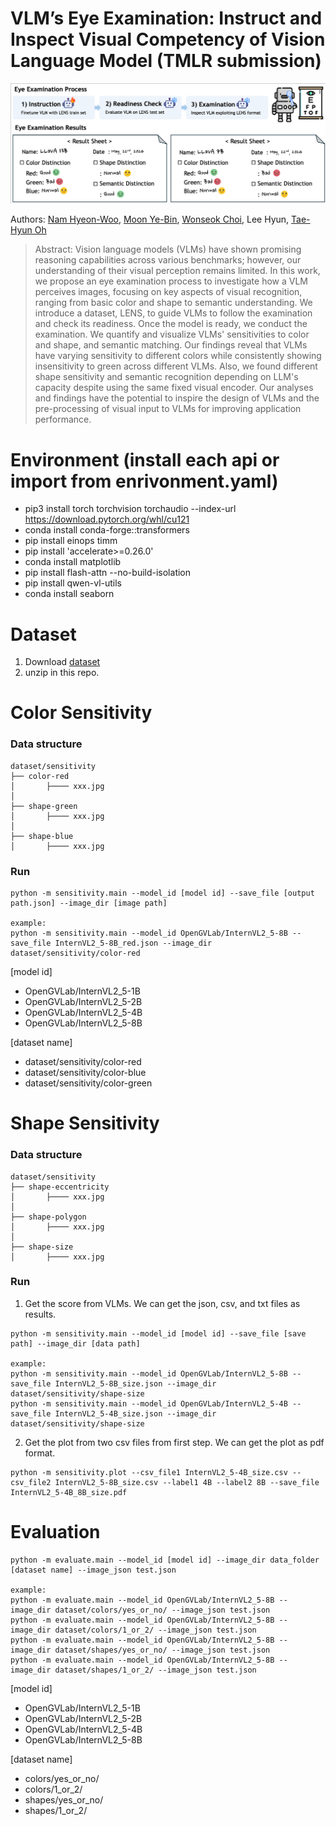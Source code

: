 # VLM’s Eye Examination: Instruct and Inspect Visual Competency of Vision Language Model (TMLR submission)
 
<img src="material/teaser.png">

Authors: [Nam Hyeon-Woo](https://sites.google.com/view/namhyeonwoo/), [Moon Ye-Bin](https://sites.google.com/g.postech.edu/moon-ye-bin), [Wonseok Choi](https://ami.postech.ac.kr/members/choi-wonseok), Lee Hyun, [Tae-Hyun Oh](https://ami.postech.ac.kr/)

> Abstract: Vision language models (VLMs) have shown promising reasoning capabilities across various benchmarks; however, our understanding of their visual perception remains limited. In this work, we propose an eye examination process to investigate how a VLM perceives images, focusing on key aspects of visual recognition, ranging from basic color and shape to semantic understanding. We introduce a dataset, LENS, to guide VLMs to follow the examination and check its readiness. Once the model is ready, we conduct the examination. We quantify and visualize VLMs' sensitivities to color and shape, and semantic matching. Our findings reveal that VLMs have varying sensitivity to different colors while consistently showing insensitivity to green across different VLMs. Also, we found different shape sensitivity and semantic recognition depending on LLM's capacity despite using the same fixed visual encoder. Our analyses and findings have the potential to inspire the design of VLMs and the pre-processing of visual input to VLMs for improving application performance.


# Environment (install each api or import from enrivonment.yaml)
- pip3 install torch torchvision torchaudio --index-url https://download.pytorch.org/whl/cu121
- conda install conda-forge::transformers
- pip install einops timm
- pip install 'accelerate>=0.26.0'
- conda install matplotlib
- pip install flash-attn --no-build-isolation
- pip install qwen-vl-utils
- conda install seaborn

# Dataset
1. Download [dataset](https://drive.google.com/file/d/1QkXsjoBBvYjrS9XiDq5LT34wLrrc6Zow/view?usp=sharing) 
2. unzip in this repo.

# Color Sensitivity
### Data structure
```
dataset/sensitivity
├── color-red
│       ├──── xxx.jpg
│
├── shape-green
│       ├──── xxx.jpg
│
├── shape-blue
│       ├──── xxx.jpg
```
### Run
```
python -m sensitivity.main --model_id [model id] --save_file [output path.json] --image_dir [image path]

example:
python -m sensitivity.main --model_id OpenGVLab/InternVL2_5-8B --save_file InternVL2_5-8B_red.json --image_dir dataset/sensitivity/color-red
```

[model id]
- OpenGVLab/InternVL2_5-1B
- OpenGVLab/InternVL2_5-2B
- OpenGVLab/InternVL2_5-4B
- OpenGVLab/InternVL2_5-8B

[dataset name]
- dataset/sensitivity/color-red
- dataset/sensitivity/color-blue
- dataset/sensitivity/color-green

# Shape Sensitivity
### Data structure
```
dataset/sensitivity
├── shape-eccentricity
│       ├──── xxx.jpg
│
├── shape-polygon
│       ├──── xxx.jpg
│
├── shape-size
│       ├──── xxx.jpg
```
### Run
1. Get the score from VLMs. We can get the json, csv, and txt files as results.
```
python -m sensitivity.main --model_id [model id] --save_file [save path] --image_dir [data path]

example:
python -m sensitivity.main --model_id OpenGVLab/InternVL2_5-8B --save_file InternVL2_5-8B_size.json --image_dir dataset/sensitivity/shape-size
python -m sensitivity.main --model_id OpenGVLab/InternVL2_5-4B --save_file InternVL2_5-4B_size.json --image_dir dataset/sensitivity/shape-size
```
2. Get the plot from two csv files from first step. We can get the plot as pdf format.
```
python -m sensitivity.plot --csv_file1 InternVL2_5-4B_size.csv --csv_file2 InternVL2_5-8B_size.csv --label1 4B --label2 8B --save_file InternVL2_5-4B_8B_size.pdf
```



# Evaluation
``` 
python -m evaluate.main --model_id [model id] --image_dir data_folder [dataset name] --image_json test.json

example:
python -m evaluate.main --model_id OpenGVLab/InternVL2_5-8B --image_dir dataset/colors/yes_or_no/ --image_json test.json
python -m evaluate.main --model_id OpenGVLab/InternVL2_5-8B --image_dir dataset/colors/1_or_2/ --image_json test.json
python -m evaluate.main --model_id OpenGVLab/InternVL2_5-8B --image_dir dataset/shapes/yes_or_no/ --image_json test.json
python -m evaluate.main --model_id OpenGVLab/InternVL2_5-8B --image_dir dataset/shapes/1_or_2/ --image_json test.json
```
[model id]
 - OpenGVLab/InternVL2_5-1B
 - OpenGVLab/InternVL2_5-2B
 - OpenGVLab/InternVL2_5-4B
 - OpenGVLab/InternVL2_5-8B

[dataset name]
 - colors/yes_or_no/
 - colors/1_or_2/
 - shapes/yes_or_no/
 - shapes/1_or_2/
